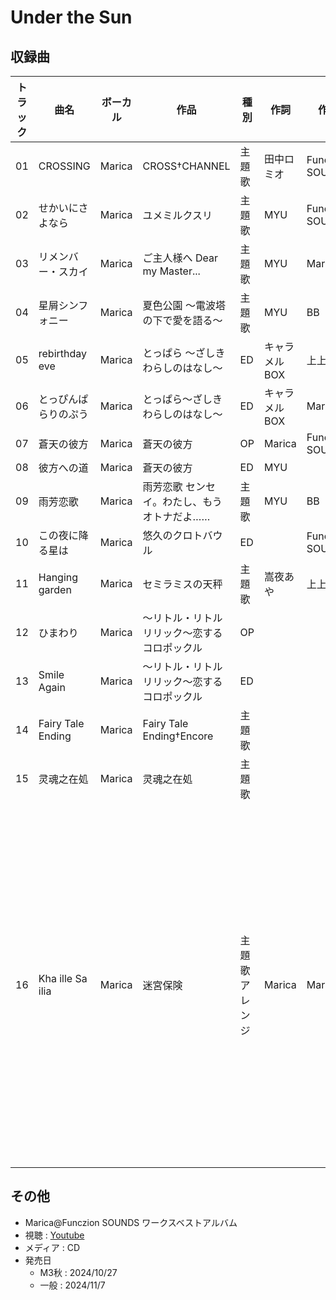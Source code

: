 # Under the Sun

## 収録曲

| トラック | 曲名 | ボーカル | 作品 | 種別 | 作詞 | 作曲 | 編曲 | その他 | 年 |
|---|---|---|---|---|---|---|---|---|---|
| 01 | CROSSING | Marica | CROSS†CHANNEL | 主題歌 | 田中ロミオ | Funczion SOUNDS | Funczion SOUNDS |  | 2003 |
| 02 | せかいにさよなら | Marica | ユメミルクスリ | 主題歌 | MYU | Funczion SOUNDS |  |  | 2005 |
| 03 | リメンバー・スカイ | Marica | ご主人様へ Dear my Master... | 主題歌 | MYU | Marica | Funczion SOUNDS |  | 2006 |
| 04 | 星屑シンフォニー | Marica | 夏色公園 ～電波塔の下で愛を語る～ | 主題歌 | MYU | BB | BB |  | 2006 |
| 05 | rebirthday eve | Marica | とっぱら ～ざしきわらしのはなし～ | ED | キャラメルBOX | 上上上 | 上上上 |  | 2008 |
| 06 | とっぴんぱらりのぷう | Marica | とっぱら～ざしきわらしのはなし～ | ED | キャラメルBOX | Marica | BB |  | 2008 |
| 07 | 蒼天の彼方 | Marica | 蒼天の彼方 | OP | Marica | Funczion SOUNDS | Funczion SOUNDS |  | 2009 |
| 08 | 彼方への道 | Marica | 蒼天の彼方 | ED | MYU |  |  |  | 2009 |
| 09 | 雨芳恋歌 | Marica | 雨芳恋歌 センセイ。わたし、もうオトナだよ…… | 主題歌 | MYU | BB | BB |  | 2011 |
| 10 | この夜に降る星は | Marica | 悠久のクロトバウル | ED |  | Funczion SOUNDS |  |  | 2011 |
| 11 | Hanging garden | Marica | セミラミスの天秤 | 主題歌 | 嵩夜あや | 上上上 | 上上上 |  | 2014 |
| 12 | ひまわり | Marica | ～リトル・リトルリリック～恋するコロポックル | OP |  |  |  |  | 2018 |
| 13 | Smile Again | Marica | ～リトル・リトルリリック～恋するコロポックル | ED |  |  |  |  | 2018 |
| 14 | Fairy Tale Ending | Marica | Fairy Tale Ending†Encore | 主題歌 |  |  |  |  | 2022 |
| 15 | 灵魂之在処 | Marica | 灵魂之在処 | 主題歌 |  |  |  |  | 2023 |
| 16 | Kha ille Sa ilia | Marica | 迷宮保険 | 主題歌アレンジ | Marica | Marica | 馬場井秀之 | オーディオドラマ「迷宮無頼漢たちの生命保険」 主題歌のアレンジ（セルフカバー）</br>原曲は[ここ](https://www.youtube.com/watch?v=dnFqVrJfxmo)で聴ける | 2021 |

## その他

- Marica@Funczion SOUNDS ワークスベストアルバム
- 視聴 : [Youtube](https://www.youtube.com/watch?v=MgXK2k56VSw)
- メディア : CD
- 発売日
    - M3秋 : 2024/10/27
    - 一般 : 2024/11/7